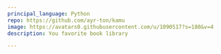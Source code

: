 ```yaml
---
principal_language: Python
repo: https://github.com/ayr-ton/kamu
image: https://avatars0.githubusercontent.com/u/1090517?s=180&v=4
description: You favorite book library

---
```

